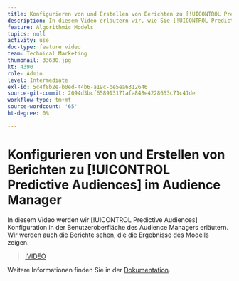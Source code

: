 ```yaml
---
title: Konfigurieren von und Erstellen von Berichten zu [!UICONTROL Predictive Audiences]
description: In diesem Video erläutern wir, wie Sie [!UICONTROL Predictive Audiences] Audience Manager-Benutzeroberfläche konfigurieren. Zeigen Sie die Berichte an, die die Ergebnisse des Modells zeigen.
feature: Algorithmic Models
topics: null
activity: use
doc-type: feature video
team: Technical Marketing
thumbnail: 33630.jpg
kt: 4390
role: Admin
level: Intermediate
exl-id: 5c4f8b2e-b0ed-44b6-a19c-be5ea6312646
source-git-commit: 2094d3bcf658913171afa848e4228653c71c41de
workflow-type: tm+mt
source-wordcount: '65'
ht-degree: 0%

---
```


# Konfigurieren von und Erstellen von Berichten zu [!UICONTROL Predictive Audiences] im Audience Manager

In diesem Video werden wir [!UICONTROL Predictive Audiences] Konfiguration in der Benutzeroberfläche des Audience Managers erläutern. Wir werden auch die Berichte sehen, die die Ergebnisse des Modells zeigen.

>[!VIDEO](https://video.tv.adobe.com/v/36917/?quality=12&captions=ger)

Weitere Informationen finden Sie in der [Dokumentation](https://experienceleague.adobe.com/docs/audience-manager/user-guide/features/algorithmic-models/predictive-audiences/predictive-audiences.html?lang=de).
